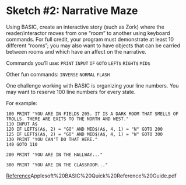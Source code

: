 # Sketch #2: Narrative Maze

Using BASIC, create an interactive story (such as Zork) where the reader/interactor moves from one “room” to another using keyboard commands. For full credit, your program must demonstrate at least 10 different “rooms”; you may also want to have objects that can be carried between rooms and which have an affect on the narrative. 

Commands you’ll use:
`PRINT`
`INPUT`
`IF`
`GOTO`
`LEFT$`
`RIGHT$`
`MID$`

Other fun commands:
`INVERSE`
`NORMAL`
`FLASH`


One challenge working with BASIC is organizing your line numbers. You may want to reserve 100 line numbers for every state. 

For example:
```
100 PRINT "YOU ARE IN FIELDS 205. IT IS A DARK ROOM THAT SMELLS OF TROLLS. THERE ARE EXITS TO THE NORTH AND WEST."
110 INPUT A$
120 IF LEFT$(A$, 2) = "GO" AND MID$(A$, 4, 1) = "N" GOTO 200
125 IF LEFT$(A$, 2) = "GO" AND MID$(A$, 4, 1) = "W" GOTO 300
130 PRINT "YOU CAN'T DO THAT HERE."
140 GOTO 110

200 PRINT "YOU ARE IN THE HALLWAY..."

300 PRINT "YOU ARE IN THE CLASSROOM..."
```


[Reference](https://www.apple.asimov.net/documentation/programming/basic/)Applesoft%20BASIC%20Quick%20Reference%20Guide.pdf


